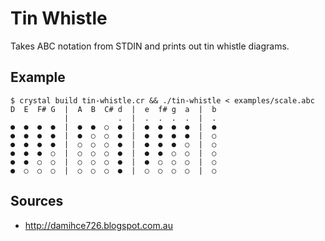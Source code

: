 # Tin Whistle

Takes ABC notation from STDIN and prints out tin whistle diagrams.

## Example

    $ crystal build tin-whistle.cr && ./tin-whistle < examples/scale.abc
    D  E  F# G  |  A  B  C# d  |  e  f# g  a  |  b
                |           .  |  .  .  .  .  |  .
    ●  ●  ●  ●  |  ●  ●  ○  ●  |  ●  ●  ●  ●  |  ●
    ●  ●  ●  ●  |  ●  ○  ○  ●  |  ●  ●  ●  ●  |  ○
    ●  ●  ●  ●  |  ○  ○  ○  ●  |  ●  ●  ●  ○  |  ○
    ●  ●  ●  ○  |  ○  ○  ○  ●  |  ●  ●  ○  ○  |  ○
    ●  ●  ○  ○  |  ○  ○  ○  ●  |  ●  ○  ○  ○  |  ○
    ●  ○  ○  ○  |  ○  ○  ○  ●  |  ○  ○  ○  ○  |  ○

## Sources

- http://damihce726.blogspot.com.au
